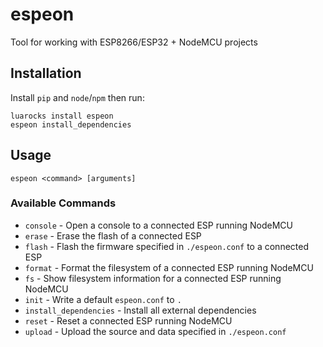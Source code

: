 # espeon
Tool for working with ESP8266/ESP32 + NodeMCU projects

## Installation
Install `pip` and `node`/`npm` then run:

```shell
luarocks install espeon
espeon install_dependencies
```

## Usage

```shell
espeon <command> [arguments]
```

### Available Commands
  - `console` - Open a console to a connected ESP running NodeMCU
  - `erase` - Erase the flash of a connected ESP
  - `flash` - Flash the firmware specified in `./espeon.conf` to a connected ESP
  - `format` - Format the filesystem of a connected ESP running NodeMCU
  - `fs` - Show filesystem information for a connected ESP running NodeMCU
  - `init` - Write a default `espeon.conf` to `.`
  - `install_dependencies` - Install all external dependencies
  - `reset` - Reset a connected ESP running NodeMCU
  - `upload` - Upload the source and data specified in `./espeon.conf`

